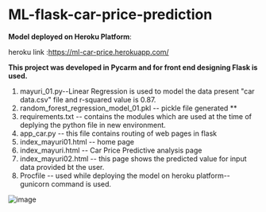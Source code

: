 # ML-flask-car-price-prediction
**Model deployed on Heroku Platform**:

heroku link :https://ml-car-price.herokuapp.com/

**This project was developed in Pycarm and for front end designing Flask is used.**
1. mayuri_01.py--Linear Regression is used to model the data present "car data.csv" file and r-squared value is 0.87.
2. random_forest_regression_model_01.pkl -- pickle file generated **
3. requirements.txt -- contains the modules which are used at the time of deplying the python file in new environment.
4. app_car.py -- this file contains routing of web pages in flask
5. index_mayuri01.html -- home page
6. index_mayuri.html -- Car Price Predictive analysis page
7. index_mayuri02.html -- this page shows the predicted value for input data provided bt the user.
8. Procfile -- used while deploying the model on heroku platform-- gunicorn command is used.

![image](https://user-images.githubusercontent.com/68188457/118434796-4f650880-b6fb-11eb-8452-4b820992eb6c.png)

